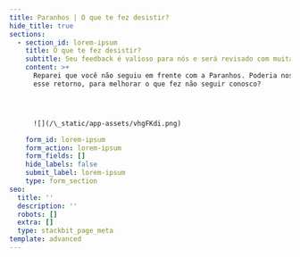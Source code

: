 ```yaml
---
title: Paranhos | O que te fez desistir?
hide_title: true
sections:
  - section_id: lorem-ipsum
    title: O que te fez desistir?
    subtitle: Seu feedback é valioso para nós e será revisado com muita cautela.
    content: >+
      Reparei que você não seguiu em frente com a Paranhos. Poderia nos fornecer
      esse retorno, para melhorar o que fez não seguir conosco? 




      ![](/\_static/app-assets/vhgFKdi.png)

    form_id: lorem-ipsum
    form_action: lorem-ipsum
    form_fields: []
    hide_labels: false
    submit_label: lorem-ipsum
    type: form_section
seo:
  title: ''
  description: ''
  robots: []
  extra: []
  type: stackbit_page_meta
template: advanced
---
```


